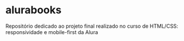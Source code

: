 # alurabooks
Repositório dedicado ao projeto final realizado no curso de HTML/CSS: responsividade e mobile-first da Alura
